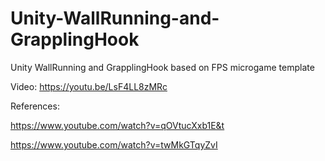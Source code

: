 # Unity-WallRunning-and-GrapplingHook
Unity WallRunning and GrapplingHook based on FPS microgame template

Video: https://youtu.be/LsF4LL8zMRc

References:

https://www.youtube.com/watch?v=qOVtucXxb1E&t

https://www.youtube.com/watch?v=twMkGTqyZvI
